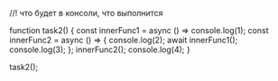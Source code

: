 //! что будет в консоли, что выполнится

function task2() {
    const innerFunc1 = async () => console.log(1);
    const innerFunc2 = async () => {
        console.log(2);
        await innerFunc1();
        console.log(3);
    };
    innerFunc2();
    console.log(4);
}

task2();
